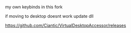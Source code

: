 my own keybinds in this fork

if moving to desktop doesnt work update dll

https://github.com/Ciantic/VirtualDesktopAccessor/releases
